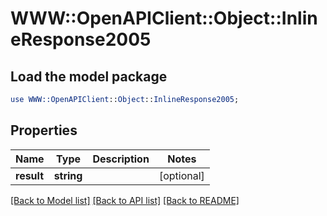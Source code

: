 # WWW::OpenAPIClient::Object::InlineResponse2005

## Load the model package
```perl
use WWW::OpenAPIClient::Object::InlineResponse2005;
```

## Properties
Name | Type | Description | Notes
------------ | ------------- | ------------- | -------------
**result** | **string** |  | [optional] 

[[Back to Model list]](../README.md#documentation-for-models) [[Back to API list]](../README.md#documentation-for-api-endpoints) [[Back to README]](../README.md)


